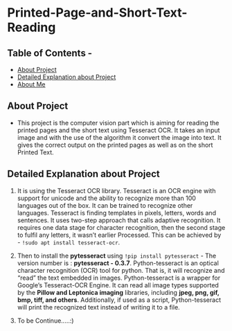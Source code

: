 # Printed-Page-and-Short-Text-Reading

## Table of Contents - 
* [About Project](#about-project)
* [Detailed Explanation about Project](#detailed-explanation-about-project)
* [About Me](#about-me)

## About Project
* This project is the computer vision part which is aiming for reading the printed pages and the short text using Tesseract OCR. It takes an input image and with the use of the algorithm it convert the image into text. It gives the correct output on the printed pages as well as on the short Printed Text.

## Detailed Explanation about Project
1. It is using the Tesseract OCR library. Tesseract is an OCR engine with support for unicode and the ability to recognize more than 100 languages out of the box. It can be trained to recognize other languages. Tesseract is finding templates in pixels, letters, words and sentences. It uses two-step approach that calls adaptive recognition. It requires one data stage for character recognition, then the second stage to fulfil any letters, it wasn’t earlier Processed. This can be achieved by - `!sudo apt install tesseract-ocr`. 

2. Then to install the **pytesseract** using `!pip install pytesseract` - The version number is : **pytesseract - 0.3.7**. Python-tesseract is an optical character recognition (OCR) tool for python. That is, it will recognize and “read” the text embedded in images. Python-tesseract is a wrapper for Google’s Tesseract-OCR Engine. It can read all image types supported by the **Pillow and Leptonica imaging** libraries, including **jpeg, png, gif, bmp, tiff, and others**. Additionally, if used as a script, Python-tesseract will print the recognized text instead of writing it to a file.

3. To be Continue.....:)
